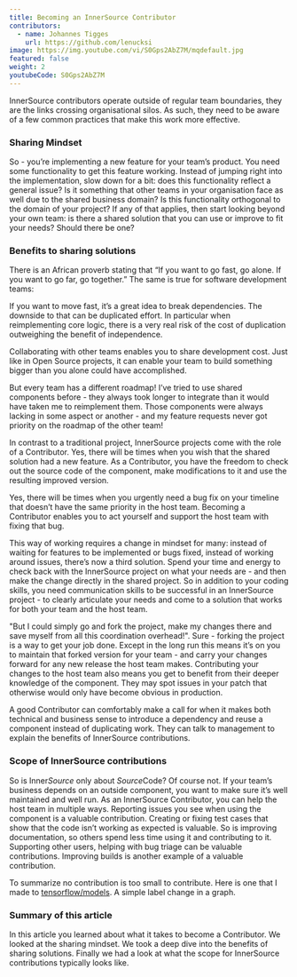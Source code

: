 ```yaml
---
title: Becoming an InnerSource Contributor
contributors:
  - name: Johannes Tigges
    url: https://github.com/lenucksi
image: https://img.youtube.com/vi/S0Gps2AbZ7M/mqdefault.jpg
featured: false
weight: 2
youtubeCode: S0Gps2AbZ7M
---
```

<div class="paragraph">
<p>InnerSource contributors operate outside of regular team boundaries, they are the links crossing organisational silos. As such, they need to be aware of a few common practices that make this work more effective.</p>
</div>
<div class="sect2">
<h3 id="_sharing_mindset">Sharing Mindset</h3>
<div class="paragraph">
<p>So - you&#8217;re implementing a new feature for your team&#8217;s product. You need some functionality to get this feature working. Instead of jumping right into the implementation, slow down for a bit: does this functionality reflect a general issue? Is it something that other teams in your organisation face as well due to the shared business domain? Is this functionality orthogonal to the domain of your project? If any of that applies, then start looking beyond your own team: is there a shared solution that you can use or improve to fit your needs? Should there be one?</p>
</div>
</div>
<div class="sect2">
<h3 id="_benefits_to_sharing_solutions">Benefits to sharing solutions</h3>
<div class="paragraph">
<p>There is an African proverb stating that &#8220;If you want to go fast, go alone. If you want to go far, go together.&#8221; The same is true for software development teams:</p>
</div>
<div class="paragraph">
<p>If you want to move fast, it&#8217;s a great idea to break dependencies. The downside to that can be duplicated effort. In particular when reimplementing core logic, there is a very real risk of the cost of duplication outweighing the benefit of independence.</p>
</div>
<div class="paragraph">
<p>Collaborating with other teams enables you to share development cost. Just like in Open Source projects, it can enable your team to build something bigger than you alone could have accomplished.</p>
</div>
<div class="paragraph">
<p>But every team has a different roadmap! I&#8217;ve tried to use shared components before - they always took longer to integrate than it would have taken me to reimplement them. Those components were always lacking in some aspect or another - and my feature requests never got priority on the roadmap of the other team!</p>
</div>
<div class="paragraph">
<p>In contrast to a traditional project, InnerSource projects come with the role of a Contributor. Yes, there will be times when you wish that the shared solution had a new feature. As a Contributor, you have the freedom to check out the source code of the component, make modifications to it and use the resulting improved version.</p>
</div>
<div class="paragraph">
<p>Yes, there will be times when you urgently need a bug fix on your timeline that doesn&#8217;t have the same priority in the host team. Becoming a Contributor enables you to act yourself and support the host team with fixing that bug.</p>
</div>
<div class="paragraph">
<p>This way of working requires a change in mindset for many: instead of waiting for features to be implemented or bugs fixed, instead of working around issues, there&#8217;s now a third solution. Spend your time and energy to check back with the InnerSource project on what your needs are - and then make the change directly in the shared project. So in addition to your coding skills, you need communication skills to be successful in an InnerSource project - to clearly articulate your needs and come to a solution that works for both your team and the host team.</p>
</div>
<div class="paragraph">
<p>"But I could simply go and fork the project, make my changes there and save myself from all this coordination overhead!". Sure - forking the project is a way to get your job done. Except in the long run this means it&#8217;s on you to maintain that forked version for your team - and carry your changes forward for any new release the host team makes. Contributing your changes to the host team also means you get to benefit from their deeper knowledge of the component. They may spot issues in your patch that otherwise would only have become obvious in production.</p>
</div>
<div class="paragraph">
<p>A good Contributor can comfortably make a call for when it makes both technical and business sense to introduce a dependency and reuse a component instead of duplicating work. They can talk to management to explain the benefits of InnerSource contributions.</p>
</div>
</div>
<div class="sect2">
<h3 id="_scope_of_innersource_contributions">Scope of InnerSource contributions</h3>
<div class="paragraph">
<p>So is Inner<em>Source</em> only about <em>Source</em>Code? Of course not. If your team&#8217;s business depends on an outside component, you want to make sure it&#8217;s well maintained and well run. As an InnerSource Contributor, you can help the host team in multiple ways. Reporting issues you see when using the component is a valuable contribution. Creating or fixing test cases that show that the code isn&#8217;t working as expected is valuable. So is improving documentation, so others spend less time using it and contributing to it. Supporting other users, helping with bug triage can be valuable contributions. Improving builds is another example of a valuable contribution.</p>
</div>
<div class="paragraph">
<p>To summarize no contribution is too small to contribute. Here is one that I made
to <a href="https://github.com/tensorflow/models/pull/4784">tensorflow/models</a>. A simple label change in a graph.</p>
</div>
</div>
<div class="sect2">
<h3 id="_summary_of_this_article">Summary of this article</h3>
<div class="paragraph">
<p>In this article you learned about what it takes to become a Contributor. We looked at the sharing mindset. We took a deep dive into the benefits of sharing solutions. Finally we had a look at what the scope for InnerSource contributions typically looks like.</p>
</div>
</div>
<!--- This file autogenerated from https://github.com/InnerSourceCommons/InnerSourceLearningPath/blob/master/scripts -->